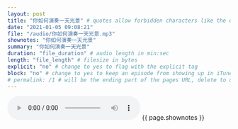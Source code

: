```yaml
---
layout: post
title: "你如何演奏一天光景" # quotes allow forbidden characters like the colon
date: "2021-01-05 09:08:21"
file: "/audio/你如何演奏一天光景.mp3"
shownotes: "你如何演奏一天光景"
summary: "你如何演奏一天光景"
duration: "file_duration" # audio length in min:sec
length: "file_length" # filesize in bytes
explicit: "no" # change to yes to flag with the explicit tag
block: "no" # change to yes to keep an episode from showing up in iTunes
# permalink: /1 # will be the ending part of the pages URL, delete to default to the title
---
```


<audio controls>
<source src="{{site.url}}{{site.baseurl}}{{ page.file }}" type="audio/x-mp3">
Your browser does not support the audio element.
</audio>
{{ page.shownotes }}
